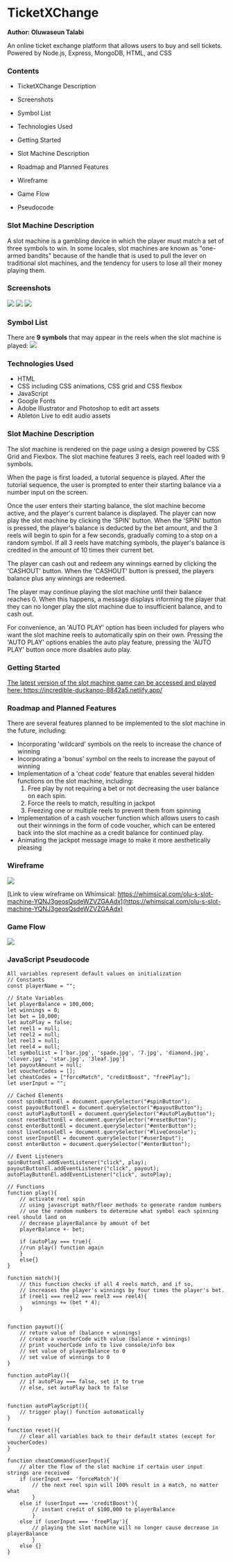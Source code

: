 # TicketXChange
**Author: Oluwaseun Talabi**

An online ticket exchange platform that allows users to buy and sell tickets.
Powered by Node.js, Express, MongoDB, HTML, and CSS

### Contents

- TicketXChange Description
- Screenshots
- Symbol List
- Technologies Used
- Getting Started
- Slot Machine Description
- Roadmap and Planned Features
- Wireframe
- Game Flow

- Pseudocode

### Slot Machine Description
A slot machine is a gambling device in which the player must match a set of three symbols to win. In some locales, slot machines are known as "one-armed bandits" because of the handle that is used to pull the lever on traditional slot machines, and the tendency for users to lose all their money playing them.

### Screenshots
<img src="https://hedonic.life/wp-content/uploads/2022/07/mainui.png" />
<img src="https://hedonic.life/wp-content/uploads/2022/07/jackpotscreenshot.png" />
<img src="https://hedonic.life/wp-content/uploads/2022/07/cashoutmessage.png" />

### Symbol List
There are **9 symbols** that may appear in the reels when the slot machine is played:
<img src="https://hedonic.life/wp-content/uploads/2022/07/slot-machine-symbols-5.png" />

### Technologies Used
- HTML
- CSS including CSS animations, CSS grid and CSS flexbox
- JavaScript
- Google Fonts
- Adobe Illustrator and Photoshop to edit art assets
- Ableton Live to edit audio assets

### Slot Machine Description

The slot machine is rendered on the page using a design powered by CSS Grid and Flexbox. The slot machine features 3 reels, each reel loaded with 9 symbols.

When the page is first loaded, a tutorial sequence is played. After the tutorial sequence, the user is prompted to enter their starting balance via a number input on the screen.

Once the user enters their starting balance, the slot machine become active, and the player's current balance is displayed. The player can now play the slot machine by clicking the 'SPIN' button. When the 'SPIN' button is pressed, the player's balance is deducted by the bet amount, and the 3 reels will begin to spin for a few seconds, gradually coming to a stop on a random symbol. If all 3 reels have matching symbols, the player's balance is credited in the amount of 10 times their current bet.

The player can cash out and redeem any winnings earned by clicking the 'CASHOUT' button. When the 'CASHOUT' button is pressed, the players balance plus any winnings are redeemed.

The player may continue playing the slot machine until their balance reaches 0. When this happens, a message displays informing the player that they can no longer play the slot machine due to insufficient balance, and to cash out.

For convenience, an 'AUTO PLAY' option has been included for players who want the slot machine reels to automatically spin on their own. Pressing the 'AUTO PLAY' options enables the auto play feature, pressing the 'AUTO PLAY' button once more disables auto play.

### Getting Started
[The latest version of the slot machine game can be accessed and played here: https://incredible-duckanoo-8842a5.netlify.app/ ](https://incredible-duckanoo-8842a5.netlify.app/)


### Roadmap and Planned Features
There are several features planned to be implemented to the slot machine in the future, including:

* Incorporating 'wildcard' symbols on the reels to increase the chance of winning
* Incorporating a 'bonus' symbol on the reels to increase the payout of winning
* Implementation of a 'cheat code' feature that enables several hidden functions on the slot machine, including:
    1. Free play by not requiring a bet or not decreasing the user balance on each spin.
    2. Force the reels to match, resulting in jackpot
    3. Freezing one or multiple reels to prevent them from spinning
* Implementation of a cash voucher function which allows users to cash out their winnings in the form of code voucher, which can be entered back into the slot machine as a credit balance for continued play.
* Animating the jackpot message image to make it more aesthetically pleasing

### Wireframe
<img src="https://hedonic.life/wp-content/uploads/2022/07/slot-machine-wireframe.png" />

[Link to view wireframe on Whimsical: https://whimsical.com/olu-s-slot-machine-YQNJ3geosQsdeWZVZGAAdx](https://whimsical.com/olu-s-slot-machine-YQNJ3geosQsdeWZVZGAAdx)

### Game Flow
<img src="https://hedonic.life/wp-content/uploads/2022/07/Slot-Machine-Game-Flow-4.png" />








### JavaScript Pseudocode


```
All variables represent default values on initialization
// Constants
const playerName = "";

// State Variables
let playerBalance = 100,000;
let winnings = 0;
let bet = 10,000;
let autoPlay = false;
let reel1 = null;
let reel2 = null;
let reel3 = null;
let reel4 = null;
let symbolList = ['bar.jpg', 'spade.jpg', '7.jpg', 'diamond.jpg', 'clover.jpg', 'star.jpg', '3leaf.jpg']
let payoutAmount = null;
let voucherCodes = [];
let cheatCodes = ["forceMatch", "creditBoost", "freePlay"];
let userInput = "";

// Cached Elements
const spinButtonEl = document.querySelector("#spinButton");
const payoutButtonEl = document.querySelector("#payoutButton");
const autoPlayButtonEl = document.querySelector("#autoPlayButton");
const resetButtonEl = document.querySelector("#resetButton");
const enterButtonEl = document.querySelector("#enterButton");
const liveConsoleEl = document.querySelector("#liveConsole");
const userInputEl = document.querySelector("#userInput");
const enterButton = document.querySelector("#enterButton");

// Event Listeners
spinButtonEl.addEventListener("click", play);
payoutButtonEl.addEventListener("click", payout);
autoPlayButtonEl.addEventListener("click", autoPlay);

// Functions
function play(){
	// activate reel spin
	// using javascript math/floor methods to generate random numbers
	// use the random numbers to determine what symbol each spinning reel should land on
	// decrease playerBalance by amount of bet
	playerBalance +- bet;
	
	if (autoPlay === true){
	//run play() function again
	}
	else{}
}

function match(){
	// this function checks if all 4 reels match, and if so,
	// increases the player's winnings by four times the player's bet.
	if (reel1 === reel2 === reel3 === reel4){
		winnings += (bet * 4);
	}


function payout(){
	// return value of (balance + winnings)
	// create a voucherCode with value (balance + winnings)
	// print voucherCode info to live console/info box
	// set value of playerBalance to 0
	// set value of winnings to 0
}

function autoPlay(){
	// if autoPlay === false, set it to true
	// else, set autoPlay back to false


function autoPlayScript(){
	// trigger play() function automatically
}	
	
function reset(){
	// clear all variables back to their default states (except for voucherCodes)
}

function cheatCommand(userInput){
	// alter the flow of the slot machine if certain user input strings are received
	if (userInput === 'forceMatch'){
		// the next reel spin will 100% result in a match, no matter what
		}
	else if (userInput === 'creditBoost'){
		// instant credit of $100,000 to playerBalance
		}
	else if (userInput === 'freePlay'){
		// playing the slot machine will no longer cause decrease in playerBalance
		}
	else {}
}
	

```

